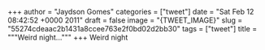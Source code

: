
+++
author = "Jaydson Gomes"
categories = ["tweet"]
date = "Sat Feb 12 08:42:52 +0000 2011"
draft = false
image = "{TWEET_IMAGE}"
slug = "55274cdeaac2b1431a8ccee763e2f0bd02d2bb30"
tags = ["tweet"]
title = """Weird night..."""
+++
Weird night
